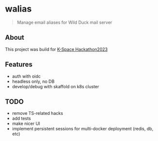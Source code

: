 # walias

> Manage email aliases for Wild Duck mail server

## About

This project was build for [K-Space Hackathon2023](https://wiki.k-space.ee/en/hackathon/2023)

## Features
 * auth with oidc
 * headless only, no DB
 * develop/debug with skaffold on k8s cluster

## TODO
 * remove TS-related hacks
 * add tests
 * make nicer UI
 * implement persistent sessions for multi-docker deployment (redis, db, etc)